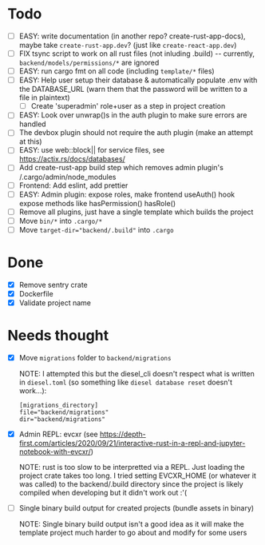 # Todo

- [ ] EASY: write documentation (in another repo? create-rust-app-docs), maybe take `create-rust-app.dev`? (just like `create-react-app.dev`)
- [ ] FIX tsync script to work on all rust files (not inluding .build) -- currently, `backend/models/permissions/*` are ignored
- [ ] EASY: run cargo fmt on all code (including `template/*` files)
- [ ] EASY: Help user setup their database & automatically populate .env with the DATABASE_URL (warn them that the password will be written to a file in plaintext)
  - [ ] Create 'superadmin' role+user as a step in project creation
- [ ] EASY: Look over unwrap()s in the auth plugin to make sure errors are handled
- [ ] The devbox plugin should not require the auth plugin (make an attempt at this)
- [ ] EASY: use web::block|| for service files, see https://actix.rs/docs/databases/
- [ ] Add create-rust-app build step which removes admin plugin's /.cargo/admin/node_modules
- [ ] Frontend: Add eslint, add prettier
- [ ] EASY: Admin plugin: expose roles, make frontend useAuth() hook expose methods like hasPermission() hasRole()
- [ ] Remove all plugins, just have a single template which builds the project
- [ ] Move `bin/*` into `.cargo/*`
- [ ] Move `target-dir="backend/.build"` into `.cargo`

# Done

- [x] Remove sentry crate
- [x] Dockerfile
- [x] Validate project name

# Needs thought

- [x] Move `migrations` folder to `backend/migrations`

  NOTE: I attempted this but the diesel_cli doesn't respect what is written in `diesel.toml` (so something like `diesel database reset` doesn't work...):

  ```
  [migrations_directory]
  file="backend/migrations"
  dir="backend/migrations"
  ```

- [x] Admin REPL: evcxr (see https://depth-first.com/articles/2020/09/21/interactive-rust-in-a-repl-and-jupyter-notebook-with-evcxr/)

  NOTE: rust is too slow to be interpretted via a REPL. Just loading the project crate takes too long. I tried setting EVCXR_HOME (or whatever it was called) to the backend/.build directory since the project is likely compiled when developing but it didn't work out :'(

- [ ] Single binary build output for created projects (bundle assets in binary)

  NOTE: Single binary build output isn't a good idea as it will make the template project much harder to go about and modify for some users
